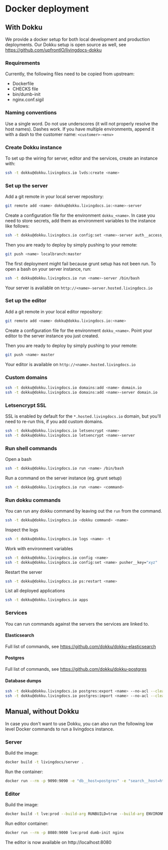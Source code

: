 # Docker deployment

## With Dokku

We provide a docker setup for both local development and production deployments. Our Dokku setup is open source as well, see https://github.com/upfrontIO/livingdocs-dokku

### Requirements

Currently, the following files need to be copied from upstream:

- Dockerfile
- CHECKS file
- bin/dumb-init
- nginx.conf.sigil

### Naming conventions

Use a single word. Do not use underscores (it will not properly resolve the host names). Dashes work.
If you have multiple environments, append it with a dash to the customer name: `<customer>-<env>`


### Create Dokku instance

To set up the wiring for server, editor and the services, create an instance with:

```sh
ssh -t dokku@dokku.livingdocs.io lvds:create <name>
```

### Set up the server

Add a git remote in your local server repository:

```sh
git remote add <name> dokku@dokku.livingdocs.io:<name>-server
```

Create a configuration file for the environment `dokku_<name>`. In case you need to store secrets, add them as environment variables to the instance like follows:

```sh
ssh -t dokku@dokku.livingdocs.io config:set <name>-server auth__access_token_secret="" aws__access_key="" aws__secret_key="" pusher__app_id="" pusher__key="" pusher__secret=""
```

Then you are ready to deploy by simply pushing to your remote:

```sh
git push <name> localbranch:master
```

The first deployment might fail because grunt setup has not been run. To open a bash on your server instance, run:

```sh
ssh -t dokku@dokku.livingdocs.io run <name>-server /bin/bash
```

Your server is available on `http://<name>-server.hosted.livingdocs.io`


### Set up the editor

Add a git remote in your local editor repository:

```sh
git remote add <name> dokku@dokku.livingdocs.io:<name>
```

Create a configuration file for the environment `dokku_<name>`. Point your editor to the server instance you just created.

Then you are ready to deploy by simply pushing to your remote:

```sh
git push <name> master
```

Your editor is available on `http://<name>.hosted.livingdocs.io`

### Custom domains

```sh
ssh -t dokku@dokku.livingdocs.io domains:add <name> domain.io
ssh -t dokku@dokku.livingdocs.io domains:add <name>-server domain.io
```

### Letsencrypt SSL

SSL is enabled by default for the `*.hosted.livingdocs.io` domain, but you'll need to re-run this, if you add custom domains.

```sh
ssh -t dokku@dokku.livingdocs.io letsencrypt <name>
ssh -t dokku@dokku.livingdocs.io letsencrypt <name>-server
```


### Run shell commands

Open a bash

```sh
ssh -t dokku@dokku.livingdocs.io run <name> /bin/bash
```

Run a command on the server instance (eg. grunt setup)

```sh
ssh -t dokku@dokku.livingdocs.io run <name> <command>
```

### Run dokku commands

You can run any dokku command by leaving out the `run` from the command.

```sh
ssh -t dokku@dokku.livingdocs.io <dokku command> <name>
```

Inspect the logs

```sh
ssh -t dokku@dokku.livingdocs.io logs <name> -t
```

Work with environment variables

```sh
ssh -t dokku@dokku.livingdocs.io config <name>
ssh -t dokku@dokku.livingdocs.io config:set <name> pusher__key="xyz"
```

Restart the server

```sh
ssh -t dokku@dokku.livingdocs.io ps:restart <name>
```

List all deployed applications

```sh
ssh -t dokku@dokku.livingdocs.io apps
```

### Services

You can run commands against the servers the services are linked to.

#### Elasticsearch

Full list of commands, see https://github.com/dokku/dokku-elasticsearch

#### Postgres

Full list of commands, see https://github.com/dokku/dokku-postgres

#### Database dumps

```sh
ssh -t dokku@dokku.livingdocs.io postgres:export <name> --no-acl --clean --verbose --no-owner -Fc > dump.sql
ssh -t dokku@dokku.livingdocs.io postgres:import <name> --no-acl --clean --verbose --no-owner < dump.sql
```


## Manual, without Dokku

In case you don't want to use Dokku, you can also run the following low level Docker commands to run a livingdocs instance.

### Server

Build the image:
```sh
docker build -t livingdocs/server .
```

Run the container:
```sh
docker run --rm -p 9090:9090 -e "db__host=postgres" -e "search__host=http://elasticsearch:9200" -e "ENVIRONMENT=production" -e "NODE_ENV=production" livingdocs/server node index.js
```

### Editor

Build the image:
```sh
docker build -t lve:prod --build-arg RUNBUILD=true --build-arg ENVIRONMENT=local .
```

Run editor container:
```sh
docker run --rm -p 8080:9000 lve:prod dumb-init nginx
```

The editor is now available on http://localhost:8080
